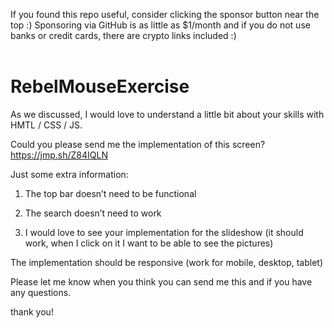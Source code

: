 If you found this repo useful, consider clicking the sponsor button near the top :) Sponsoring via GitHub is as little as $1/month and if you do not use banks or credit cards, there are crypto links included :)<br /><br />
# RebelMouseExercise

As we discussed, I would love to understand a little bit about your skills with HMTL / CSS / JS.


Could you please send me the implementation of this screen? https://jmp.sh/Z84IQLN 




Just some extra information:


1. The top bar doesn’t need to be functional


2. The search doesn’t need to work


3. I would love to see your implementation for the slideshow (it should work, when I click on it I want to be able to see the pictures)


The implementation should be responsive (work for mobile, desktop, tablet)



Please let me know when you think you can send me this and if you have any questions.



thank you!